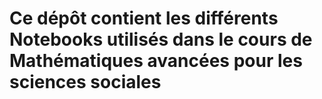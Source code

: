 # Ce dépôt contient les différents Notebooks utilisés dans le cours de Mathématiques avancées pour les sciences sociales
